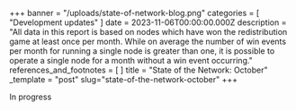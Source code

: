 +++
banner = "/uploads/state-of-network-blog.png"
categories = [ "Development updates" ]
date = 2023-11-06T00:00:00.000Z
description = "All data in this report is based on nodes which have won the redistribution game at least once per month. While on average the number of win events per month for running a single node is greater than one, it is possible to operate a single node for a month without a win event occurring."
references_and_footnotes = [ ]
title = "State of the Network: October"
_template = "post"
slug="state-of-the-network-october"
+++

In progress